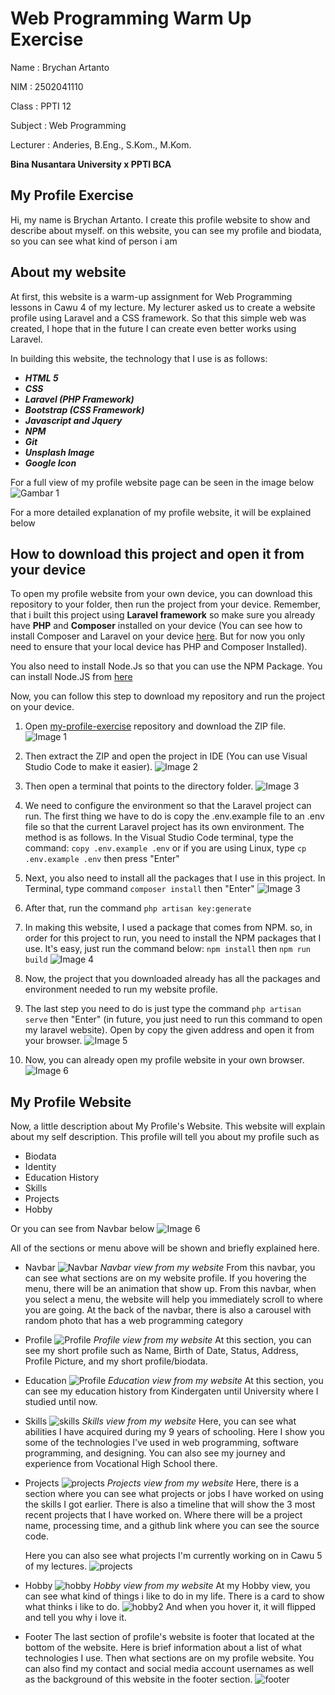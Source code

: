 # Web Programming Warm Up Exercise
Name : Brychan Artanto

NIM : 2502041110

Class : PPTI 12

Subject : Web Programming

Lecturer : Anderies, B.Eng., S.Kom., M.Kom.

**Bina Nusantara University x PPTI BCA**

## My Profile Exercise
Hi, my name is Brychan Artanto. I create this profile website to show and describe about myself. on this website, you can see my profile and biodata, so you can see what kind of person i am

## About my website
At first, this website is a warm-up assignment for Web Programming lessons in Cawu 4 of my lecture. My lecturer asked us to create a website profile using Laravel and a CSS framework. So that this simple web was created, I hope that in the future I can create even better works using Laravel.

In building this website, the technology that I use is as follows:
 - ***HTML 5*** 
 - ***CSS*** 
 - ***Laravel (PHP Framework)*** 
 - ***Bootstrap (CSS Framework)*** 
 - ***Javascript and Jquery*** 
 - ***NPM*** 
 - ***Git***
 - ***Unsplash Image***
 - ***Google Icon***

For a full view of my profile website page can be seen in the image below
![Gambar 1](https://github.com/brychan1298/my-profile-exercise/blob/master/ssfull.png)

For a more detailed explanation of my profile website, it will be explained below


## How to download this project and open it from your device
To open my profile website from your own device, you can download this repository to your folder, then run the project from your device. Remember, that i built this project using **Laravel framework** so make sure you already have **PHP** and **Composer** installed on your device (You can see how to install Composer and Laravel on your device [here](https://laravel.com/docs/10.x/installation). But for now you only need to ensure that your local device has PHP and Composer Installed).

You also need to install Node.Js so that you can use the NPM Package. You can install Node.JS from [here](https://nodejs.org/en/download)

Now, you can follow this step to download my repository and run the project on your device.
1. Open [my-profile-exercise](https://github.com/brychan1298/my-profile-exercise) repository and download the ZIP file.  ![Image 1](https://github.com/brychan1298/my-profile-exercise/blob/master/public/readmeIMG/step1-edited.png)
2. Then extract the ZIP and open the project in IDE (You can use Visual Studio Code to make it easier). ![Image 2](https://github.com/brychan1298/my-profile-exercise/blob/master/public/readmeIMG/step2-edited.png)
3. Then open a terminal that points to the directory folder. ![Image 3](https://github.com/brychan1298/my-profile-exercise/blob/master/public/readmeIMG/step4.png)
4. We need to configure the environment so that the Laravel project can run. The first thing we have to do is copy the .env.example file to an .env file so that the current Laravel project has its own environment. 
The method is as follows. In the Visual Studio Code terminal, type the command:
    `copy .env.example .env`
	or if you are using Linux, type
	`cp .env.example .env`
	then press "Enter"
5. Next, you also need to install all the packages that I use in this project. In Terminal, type command
`composer install` then "Enter"
![Image 3](https://github.com/brychan1298/my-profile-exercise/blob/master/public/readmeIMG/step5.png)
6. After that, run the command `php artisan key:generate` 
7. In making this website, I used a package that comes from NPM. so, in order for this project to run, you need to install the NPM packages that I use. It's easy, just run the command below:
`npm install`
then
`npm run build`
![Image 4](https://github.com/brychan1298/my-profile-exercise/blob/master/public/readmeIMG/step6.png)
8. Now, the project that you downloaded already has all the packages and environment needed to run my website profile.
9. The last step you need to do is just type the command
`php artisan serve` then "Enter"  (in future, you just need to run this command to open my laravel website). Open by copy the given address and open it from your browser.
![Image 5](https://github.com/brychan1298/my-profile-exercise/blob/master/public/readmeIMG/step7.png)

10. Now, you can already open my profile website in your own browser.
![Image 6](https://github.com/brychan1298/my-profile-exercise/blob/master/public/readmeIMG/step8.png)

## My Profile Website
Now, a little description about My Profile's Website. This website will explain about my self description. This profile will tell you about my profile such as
- Biodata
- Identity
- Education History
- Skills
- Projects
- Hobby

Or you can see from Navbar below
![Image 6](https://github.com/brychan1298/my-profile-exercise/blob/master/public/readmeIMG/navbar.png)

All of the sections or menu above will be shown and briefly explained here.
- Navbar
![Navbar](https://github.com/brychan1298/my-profile-exercise/blob/master/public/readmeIMG/navbar.png)
*Navbar view from my website*
From this navbar, you can see what sections are on my website profile. If you hovering the menu, there will be an animation that show up. From this navbar, when you select a menu, the website will help you immediately scroll to where you are going. At the back of the navbar, there is also a carousel with random photo that has a web programming category

- Profile
![Profile](https://github.com/brychan1298/my-profile-exercise/blob/master/public/readmeIMG/profile-1.png)
*Profile view from my website*
At this section, you can see my short profile such as Name, Birth of Date, Status, Address, Profile Picture, and my short profile/biodata.

- Education
![Profile](https://github.com/brychan1298/my-profile-exercise/blob/master/public/readmeIMG/profile-1.png)
*Education view from my website*
At this section, you can see my education history from Kindergaten until University where I studied until now.

- Skills
![skills](https://github.com/brychan1298/my-profile-exercise/blob/master/public/readmeIMG/skill-1.png)
*Skills view from my website*
Here, you can see what abilities I have acquired during my 9 years of schooling. Here I show you some of the technologies I've used in web programming, software programming, and designing. You can also see my journey and experience from Vocational High School there.

- Projects
![projects](https://github.com/brychan1298/my-profile-exercise/blob/master/public/readmeIMG/project-1.png)
*Projects view from my website*
Here, there is a section where you can see what projects or jobs I have worked on using the skills I got earlier. There is also a timeline that will show the 3 most recent projects that I have worked on. Where there will be a project name, processing time, and a github link where you can see the source code.

	Here you can also see what projects I'm currently working on in Cawu 5 of my lectures.
	![projects](https://github.com/brychan1298/my-profile-exercise/blob/master/public/readmeIMG/project-2.png)

- Hobby
![hobby](https://github.com/brychan1298/my-profile-exercise/blob/master/public/readmeIMG/hobby-1.png)
*Hobby view from my website*
At my Hobby view, you can see what kind of things i like to do in my life. There is a card to show what thinks i like to do.
![hobby2](https://github.com/brychan1298/my-profile-exercise/blob/master/public/readmeIMG/hobby-2.png)
	And when you hover it, it will flipped and tell you why i love it.

- Footer
The last section of profile's website is footer that located at the bottom of the website. Here is brief information about a list of what technologies I use. Then what sections are on my profile website. You can also find my contact and social media account usernames as well as the background of this website in the footer section.
![footer](https://github.com/brychan1298/my-profile-exercise/blob/master/public/readmeIMG/footer.png)